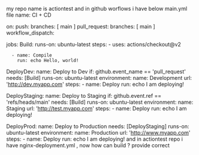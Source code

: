 my repo name is actiontest and in github worflows i have below main.yml file name: CI + CD

on:
  push:
    branches: [ main ]
  pull_request:
    branches: [ main ]
  workflow_dispatch:

jobs:
  Build:
    runs-on: ubuntu-latest
    steps:
      - uses: actions/checkout@v2

      - name: Compile
        run: echo Hello, world!
    
  DeployDev:
    name: Deploy to Dev 
    if: github.event_name == 'pull_request'
    needs: [Build]
    runs-on: ubuntu-latest
    environment: 
      name: Development
      url: 'http://dev.myapp.com'
    steps:
      - name: Deploy
        run: echo I am deploying! 
    
  DeployStaging:
    name: Deploy to Staging 
    if: github.event.ref == 'refs/heads/main'
    needs: [Build]
    runs-on: ubuntu-latest
    environment: 
      name: Staging
      url: 'http://test.myapp.com'
    steps:
      - name: Deploy
        run: echo I am deploying! 
            
  DeployProd:
    name: Deploy to Production 
    needs: [DeployStaging]
    runs-on: ubuntu-latest
    environment: 
      name: Production
      url: 'http://www.myapp.com'
    steps:
      - name: Deploy
        run: echo I am deploying! 
    and in actiontest repo i have nginx-deployment.yml , now how can build ? provide correct
